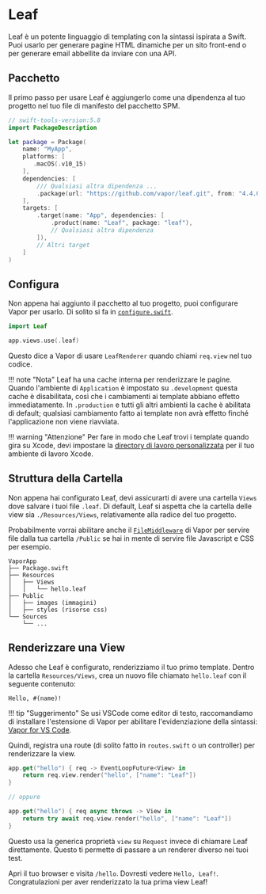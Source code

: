 # Leaf

Leaf è un potente linguaggio di templating con la sintassi ispirata a Swift. Puoi usarlo per generare pagine HTML dinamiche per un sito front-end o per generare email abbellite da inviare con una API.

## Pacchetto

Il primo passo per usare Leaf è aggiungerlo come una dipendenza al tuo progetto nel tuo file di manifesto del pacchetto SPM.

```swift
// swift-tools-version:5.8
import PackageDescription

let package = Package(
    name: "MyApp",
    platforms: [
       .macOS(.v10_15)
    ],
    dependencies: [
        /// Qualsiasi altra dipendenza ...
        .package(url: "https://github.com/vapor/leaf.git", from: "4.4.0"),
    ],
    targets: [
        .target(name: "App", dependencies: [
            .product(name: "Leaf", package: "leaf"),
            // Qualsiasi altra dipendenza
        ]),
        // Altri target
    ]
)
```

## Configura

Non appena hai aggiunto il pacchetto al tuo progetto, puoi configurare Vapor per usarlo. Di solito si fa in [`configure.swift`](../getting-started/folder-structure.md#configureswift).

```swift
import Leaf

app.views.use(.leaf)
```

Questo dice a Vapor di usare `LeafRenderer` quando chiami `req.view` nel tuo codice.

!!! note "Nota"
    Leaf ha una cache interna per renderizzare le pagine. Quando l'ambiente di `Application` è impostato su `.development` questa cache è disabilitata, così che i cambiamenti ai template abbiano effetto immediatamente. In `.production` e tutti gli altri ambienti la cache è abilitata di default; qualsiasi cambiamento fatto ai template non avrà effetto finché l'applicazione non viene riavviata.

!!! warning "Attenzione"
    Per fare in modo che Leaf trovi i template quando gira su Xcode, devi impostare la [directory di lavoro personalizzata](../getting-started/xcode.md#custom-working-directory) per il tuo ambiente di lavoro Xcode.
## Struttura della Cartella

Non appena hai configurato Leaf, devi assicurarti di avere una cartella `Views` dove salvare i tuoi file `.leaf`. Di default, Leaf si aspetta che la cartella delle view sia `./Resources/Views`, relativamente alla radice del tuo progetto.

Probabilmente vorrai abilitare anche il [`FileMiddleware`](https://api.vapor.codes/vapor/documentation/vapor/filemiddleware) di Vapor per servire file dalla tua cartella `/Public` se hai in mente di servire file Javascript e CSS per esempio.

```
VaporApp
├── Package.swift
├── Resources
│   ├── Views
│   │   └── hello.leaf
├── Public
│   ├── images (immagini)
│   ├── styles (risorse css)
└── Sources
    └── ...
```

## Renderizzare una View

Adesso che Leaf è configurato, renderizziamo il tuo primo template. Dentro la cartella `Resources/Views`, crea un nuovo file chiamato `hello.leaf` con il seguente contenuto:

```leaf
Hello, #(name)!
```

!!! tip "Suggerimento"
    Se usi VSCode come editor di testo, raccomandiamo di installare l'estensione di Vapor per abilitare l'evidenziazione della sintassi: [Vapor for VS Code](https://marketplace.visualstudio.com/items?itemName=Vapor.vapor-vscode).

Quindi, registra una route (di solito fatto in `routes.swift` o un controller) per renderizzare la view.

```swift
app.get("hello") { req -> EventLoopFuture<View> in
    return req.view.render("hello", ["name": "Leaf"])
}

// oppure

app.get("hello") { req async throws -> View in
    return try await req.view.render("hello", ["name": "Leaf"])
}
```

Questo usa la generica proprietà `view` su `Request` invece di chiamare Leaf direttamente. Questo ti permette di passare a un renderer diverso nei tuoi test.


Apri il tuo browser e visita `/hello`. Dovresti vedere `Hello, Leaf!`. Congratulazioni per aver renderizzato la tua prima view Leaf!
